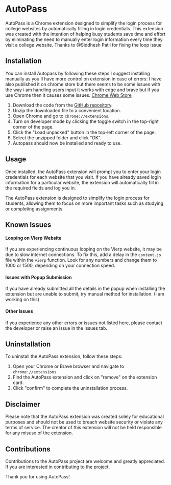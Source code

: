 

# AutoPass

AutoPass is a Chrome extension designed to simplify the login process for college websites by automatically filling in login credentials. This extension was created with the intention of helping busy students save time and effort by eliminating the need to manually enter login information every time they visit a college website.
Thanks to @Siddhesh Patil for fixing the loop issue


## Installation

You can install Autopass by following these steps I suggest installing manually as you'll have more control on extension in case of errors:
I have also published it on chrome store but there seems to be some issues with the way i am handling users input it works with edge and brave but if you use Chrome then it causes some issues.  [Chrome Web Store](https://chrome.google.com/webstore/detail/autopass/gnlbghgnncejhnpcjhfdodhenjpmbenb)

1.  Download the code from the [GitHub repository](https://github.com/your-username/autopass).
2.  Unzip the downloaded file to a convenient location.
3.  Open Chrome and go to `chrome://extensions`.
4.  Turn on developer mode by clicking the toggle switch in the top-right corner of the page.
5.  Click the "Load unpacked" button in the top-left corner of the page.
6.  Select the unzipped folder and click "OK".
7.  Autopass should now be installed and ready to use.

## Usage

Once installed, the AutoPass extension will prompt you to enter your login credentials for each website that you visit. If you have already saved login information for a particular website, the extension will automatically fill in the required fields and log you in.

The AutoPass extension is designed to simplify the login process for students, allowing them to focus on more important tasks such as studying or completing assignments.
## Known Issues

#### Looping on Vierp Website

If you are experiencing continuous looping on the Vierp website, it may be due to slow internet connections. To fix this, add a delay in the `content.js` file within the `vierp` function. Look for any numbers and change them to 1000 or 1500, depending on your connection speed.

#### Issues with Popup Submission

If you have already submitted all the details in the popup when installing the extension but are unable to submit, try manual method for installation. (I am working on this)

#### Other Issues

If you experience any other errors or issues not listed here, please contact the developer or raise an issue in the Issues tab.
## Uninstallation

To uninstall the AutoPass extension, follow these steps:

1.  Open your Chrome or Brave browser and navigate to `chrome://extensions`.
2.  Find the AutoPass extension and click on "remove" on the extension card.
3.  Click "confirm" to complete the uninstallation process.

## Disclaimer

Please note that the AutoPass extension was created solely for educational purposes and should not be used to breach website security or violate any terms of service. The creator of this extension will not be held responsible for any misuse of the extension.

## Contributions

Contributions to the AutoPass project are welcome and greatly appreciated. If you are interested in contributing to the project.


Thank you for using AutoPass!
